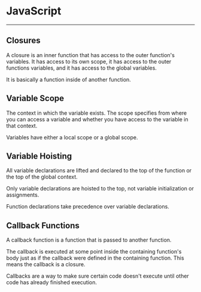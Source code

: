 # JavaScript

***

## Closures

A closure is an inner function that has access to the outer function's variables. It has access to its own scope, it has access to the outer functions variables, and it has access to the global variables. 

It is basically a function inside of another function. 

## Variable Scope

The context in which the variable exists. The scope specifies from where you can access a variable and whether you have access to the variable in that context.

Variables have either a local scope or a global scope. 

## Variable Hoisting

All variable declarations are lifted and declared to the top of the function or the top of the global context. 

Only variable declarations are hoisted to the top, not variable initialization or assignments. 

Function declarations take precedence over variable declarations.

## Callback Functions

A callback function is a function that is passed to another function. 

The callback is executed at some point inside the containing function's body just as if the callback were defined in the containing function. This means the callback is a closure. 

Callbacks are a way to make sure certain code doesn't execute until other code has already finished execution.